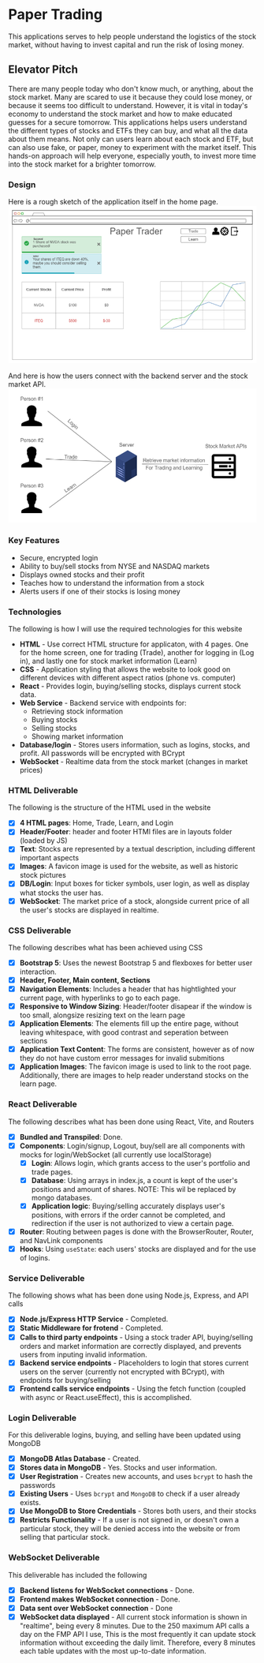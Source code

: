 # Paper Trading
This applications serves to help people understand the logistics of the stock market, without having to invest capital and run the risk of losing money.

## Elevator Pitch
There are many people today who don't know much, or anything, about the stock market. Many are scared to use it because they could lose money, or because it seems too difficult to understand. However, it is vital in today's economy to understand the stock market and how to make educated guesses for a secure tomorrow. This applications helps users understand the different types of stocks and ETFs they can buy, and what all the data about them means. Not only can users learn about each stock and ETF, but can also use fake, or paper, money to experiment with the market itself. This hands-on approach will help everyone, especially youth, to invest more time into the stock market for a brighter tomorrow.


### Design

Here is a rough sketch of the application itself in the home page.
![Here is a rough sketch of the application itself in the home page.](public/README/example_home_page.png)


And here is how the users connect with the backend server and the stock market API.
![And how the frontend connects with the backend](public/README/example_backend.png)

### Key Features
* Secure, encrypted login
* Ability to buy/sell stocks from NYSE and NASDAQ markets
* Displays owned stocks and their profit
* Teaches how to understand the information from a stock
* Alerts users if one of their stocks is losing money

### Technologies
The following is how I will use the required technologies for this website
* **HTML** - Use correct HTML structure for applicaton, with 4 pages. One for the home screen, one for trading (Trade), another for logging in (Log in), and lastly one for stock market information (Learn)
* **CSS** - Application styling that allows the website to look good on different devices with different aspect ratios (phone vs. computer)
* **React** - Provides login, buying/selling stocks, displays current stock data.
* **Web Service** - Backend service with endpoints for:
    - Retrieving stock information
    - Buying stocks
    - Selling stocks
    - Showing market information
* **Database/login** - Stores users information, such as logins, stocks, and profit. All passwords will be encrypted with BCrypt
* **WebSocket** - Realtime data from the stock market (changes in market prices)

### HTML Deliverable
The following is the structure of the HTML used in the website
- [x] **4 HTML pages**: Home, Trade, Learn, and Login
- [x] **Header/Footer**: header and footer HTMl files are in layouts folder (loaded by JS)
- [x] **Text**: Stocks are represented by a textual description, including different important aspects
- [x] **Images**: A favicon image is used for the website, as well as historic stock pictures
- [x] **DB/Login**: Input boxes for ticker symbols, user login, as well as display what stocks the user has.
- [x] **WebSocket**: The market price of a stock, alongside current price of all the user's stocks are displayed in realtime.

### CSS Deliverable
The following describes what has been achieved using CSS
- [x] **Bootstrap 5**: Uses the newest Bootstrap 5 and flexboxes for better user interaction.
- [x] **Header, Footer, Main content, Sections**
- [x] **Navigation Elements**: Includes a header that has hightlighted your current page, with hyperlinks to go to each page.
- [x] **Responsive to Window Sizing**: Header/footer disapear if the window is too small, alongsize resizing text on the learn page
- [x] **Application Elements**: The elements fill up the entire page, without leaving whitespace, with good contrast and seperation between sections
- [x] **Application Text Content**: The forms are consistent, however as of now they do not have custom error messages for invalid submitions
- [x] **Application Images**: The favicon image is used to link to the root page. Additionally, there are images to help reader understand stocks on the learn page.

### React Deliverable
The following describes what has been done using React, Vite, and Routers
- [x] **Bundled and Transpiled**: Done.
- [x] **Components**: Login/signup, Logout, buy/sell are all components with mocks for login/WebSocket (all currently use localStorage)
    - [x] **Login**: Allows login, which grants access to the user's portfolio and trade pages.
    - [x] **Database**: Using arrays in index.js, a count is kept of the user's positions and amount of shares. NOTE: This wil be replaced by mongo databases.
    - [x] **Application logic**: Buying/selling accurately displays user's positions, with errors if the order cannot be completed, and redirection if the user is not authorized to view a certain page.
- [x] **Router**: Routing between pages is done with the BrowserRouter, Router, and NavLink components
- [x] **Hooks**: Using `useState`: each users' stocks are displayed and for the use of logins.

### Service Deliverable
The following shows what has been done using Node.js, Express, and API calls
- [x] **Node.js/Express HTTP Service** - Completed.
- [x] **Static Middleware for frotend** - Completed.
- [x] **Calls to third party endpoints** - Using a stock trader API, buying/selling orders and market information are correctly displayed, and prevents users from inputing invalid information.
- [x] **Backend service endpoints** - Placeholders to login that stores current users on the server (currently not encrypted with BCrypt), with endpoints for buying/selling
- [x] **Frontend calls service endpoints** - Using the fetch function (coupled with async or React.useEffect), this is accomplished.

### Login Deliverable
For this deliverable logins, buying, and selling have been updated using MongoDB
- [x] **MongoDB Atlas Database** - Created.
- [x] **Stores data in MongoDB** - Yes. Stocks and user information.
- [x] **User Registration** - Creates new accounts, and uses `bcrypt` to hash the passwords
- [x] **Existing Users** - Uses `bcrypt` and `MongoDB` to check if a user already exists.
- [x] **Use MongoDB to Store Credentials** - Stores both users, and their stocks
- [x] **Restricts Functionality** - If a user is not signed in, or doesn't own a particular stock, they will be denied access into the website or from selling that particular stock. 

### WebSocket Deliverable
This deliverable has included the following
- [x] **Backend listens for WebSocket connections** - Done.
- [x] **Frontend makes WebSocket connection** - Done.
- [x] **Data sent over WebSocket connection** - Done
- [x] **WebSocket data displayed** - All current stock information is shown in "realtime", being every 8 minutes. Due to the 250 maximum API calls a day on the FMP API I use, This is the most frequently it can update stock information without exceeding the daily limit. Therefore, every 8 minutes each table updates with the most up-to-date information.